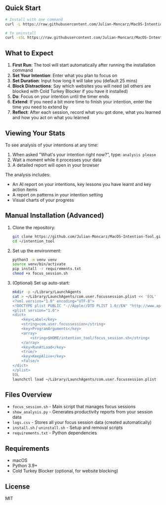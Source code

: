 ## Quick Start

```bash
# Install with one command
curl -L https://raw.githubusercontent.com/Julian-Moncarz/MacOS-Intention-Tool/main/install.sh | bash

# To uninstall
curl -sSL https://raw.githubusercontent.com/Julian-Moncarz/MacOS-Intention-Tool/main/uninstall.sh | bash
```

## What to Expect

1. **First Run**: The tool will start automatically after running the installation command
2. **Set Your Intention**: Enter what you plan to focus on
3. **Set Duration**: Input how long it will take you (default 25 mins)
4. **Block Distractions**: Say which websites you will need (all others are blocked with Cold Turkey Blocker if you have it installed)
5. **Do**: Focus on your intention until the timer ends
6. **Extend**: If you need a bit more time to finish your intention, enter the time you need to extend by
7. **Reflect**: After each session, record what you got done, what you learned and how you act on what you learned


## Viewing Your Stats

To see analysis of your intentions at any time:
1. When asked "What's your intention right now?", type: `analysis please`
2. Wait a moment while it processes your data
3. A detailed report will open in your browser

The analysis includes:
- An AI report on your intentions, key lessons you have learnt and key action items
- A report on patterns in your intention setting
- Visual charts of your progress

## Manual Installation (Advanced)

1. Clone the repository:
   ```bash
   git clone https://github.com/Julian-Moncarz/MacOS-Intention-Tool.git ~/intention_tool
   cd ~/intention_tool
   ```

2. Set up the environment:
   ```bash
   python3 -m venv venv
   source venv/bin/activate
   pip install -r requirements.txt
   chmod +x focus_session.sh
   ```

3. (Optional) Set up auto-start:
   ```bash
   mkdir -p ~/Library/LaunchAgents
   cat > ~/Library/LaunchAgents/com.user.focussession.plist << 'EOL'
   <?xml version="1.0" encoding="UTF-8">
   <!DOCTYPE plist PUBLIC "-//Apple//DTD PLIST 1.0//EN" "http://www.apple.com/DTDs/PropertyList-1.0.dtd">
   <plist version="1.0">
   <dict>
       <key>Label</key>
       <string>com.user.focussession</string>
       <key>ProgramArguments</key>
       <array>
           <string>$HOME/intention_tool/focus_session.sh</string>
       </array>
       <key>RunAtLoad</key>
       <true/>
       <key>KeepAlive</key>
       <false/>
   </dict>
   </plist>
   EOL
   launchctl load ~/Library/LaunchAgents/com.user.focussession.plist
   ```

## Files Overview

- `focus_session.sh` - Main script that manages focus sessions
- `show_analysis.py` - Generates productivity reports from your session data
- `logs.csv` - Stores all your focus session data (created automatically)
- `install.sh` / `uninstall.sh` - Setup and removal scripts
- `requirements.txt` - Python dependencies

## Requirements
- macOS
- Python 3.9+
- Cold Turkey Blocker (optional, for website blocking)

## License

MIT
